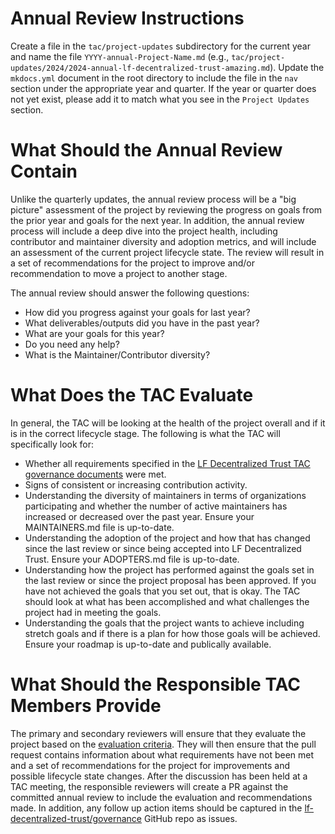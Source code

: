 [//]: # (SPDX-License-Identifier: CC-BY-4.0)

# Annual Review Instructions
Create a file in the `tac/project-updates` subdirectory for the current year and name the file `YYYY-annual-Project-Name.md` (e.g., `tac/project-updates/2024/2024-annual-lf-decentralized-trust-amazing.md`). Update the `mkdocs.yml` document in the root directory to include the file in the `nav` section under the appropriate year and quarter. If the year or quarter does not yet exist, please add it to match what you see in the `Project Updates` section.

# What Should the Annual Review Contain
Unlike the quarterly updates, the annual review process will be a "big picture" assessment of the project by reviewing the progress on goals from the prior year and goals for the next year. In addition, the annual review process will include a deep dive into the project health, including contributor and maintainer diversity and adoption metrics, and will include an assessment of the current project lifecycle state. The review will result in a set of recommendations for the project to improve and/or recommendation to move a project to another stage.

The annual review should answer the following questions:

- How did you progress against your goals for last year?
- What deliverables/outputs did you have in the past year?
- What are your goals for this year?
- Do you need any help?
- What is the Maintainer/Contributor diversity?

# What Does the TAC Evaluate
In general, the TAC will be looking at the health of the project overall and if it is in the correct lifecycle stage. The following is what the TAC will specifically look for:

- Whether all requirements specified in the [LF Decentralized Trust TAC governance documents](../governing-documents/index.md) were met.
- Signs of consistent or increasing contribution activity.
- Understanding the diversity of maintainers in terms of organizations participating and whether the number of active maintainers has increased or decreased over the past year. Ensure your MAINTAINERS.md file is up-to-date.
- Understanding the adoption of the project and how that has changed since the last review or since being accepted into LF Decentralized Trust. Ensure your ADOPTERS.md file is up-to-date.
- Understanding how the project has performed against the goals set in the last review or since the project proposal has been approved. If you have not achieved the goals that you set out, that is okay. The TAC should look at what has been accomplished and what challenges the project had in meeting the goals.
- Understanding the goals that the project wants to achieve including stretch goals and if there is a plan for how those goals will be achieved. Ensure your roadmap is up-to-date and publically available.

# What Should the Responsible TAC Members Provide
The primary and secondary reviewers will ensure that they evaluate the project based on the [evaluation criteria](#what-does-the-tac-evaluate). They will then ensure that the pull request contains information about what requirements have not been met and a set of recommendations for the project for improvements and possible lifecycle state changes. After the discussion has been held at a TAC meeting, the responsible reviewers will create a PR against the committed annual review to include the evaluation and recommendations made. In addition, any follow up action items should be captured in the [lf-decentralized-trust/governance] GitHub repo as issues.

[lf-decentralized-trust/governance]: https://github.com/lf-decentralized-trust/governance/

